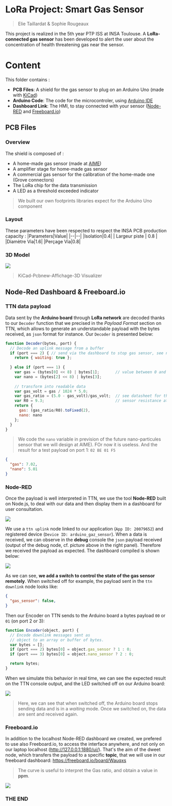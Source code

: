 
# LoRa Project: Smart Gas Sensor
> Elie Taillardat & Sophie Rougeaux

This project is realized in the 5th year PTP ISS at INSA Toulouse.
A **LoRa-connected gas sensor** has been developed to alert the user about the concentration of health threatening gas near the sensor.

# Content

This folder contains :
- **PCB Files**: A shield for the gas sensor to plug on an Arduino Uno (made with [KiCad](http://kicad-pcb.org/))
- **Arduino Code**: The code for the microcontroler, using [Arduino IDE](https://www.arduino.cc/en/Main/Software)
- **Dashboard Link**: The HMI, to stay connected with your sensor ([Node-RED](https://nodered.org/) and [Freeboard.io](https://freeboard.io/))


## PCB Files
### Overview
The shield is composed of :
- A home-made gas sensor (made at [AIME](https://www.aime-toulouse.fr/cmsms/index.php))
- A amplifier stage for home-made gas sensor
- A commercial gas sensor for the calibration of the home-made one (Grove connectors)
- The LoRa chip for the data transmission
- A LED as a threshold exceeded indicator

> We built our own footprints libraries expect for the Arduino Uno component

### Layout
These parameters have been respected to respect the INSA PCB production capacity :
|Parameters|Value|
|--|--|
|Isolation|0.4|
| Largeur piste | 0.8 |
|Diamètre Via|1.6|
|Perçage Via|0.8|

### 3D Model

![](./assets/3D.JPG)

> KiCad-Pcbnew-Affichage-3D Visualizer

## Node-Red Dashboard & Freeboard.io
### TTN data payload
Data sent by the **Arduino board** through **LoRa network** are decoded thanks to our ```Decoder``` function that we precised in the *Payload Format* section on TTN, which allows to generate an understandable payload with the bytes received, as ```json``` format for instance.
Our ```Decoder``` is presented below:
```javascript
function Decoder(bytes, port) {
  // Decode an uplink message from a buffer
  if (port === 2) { // send via the dashboard to stop gas sensor, see next chapter
    return { waiting: true };
    
  } else if (port === 1) {
    var gas = (bytes[0] << 8) | bytes[1];       // value between 0 and 1024
    var nano = (bytes[2] << 8) | bytes[3];
    
    // transform into readable data
    var gas_volt = gas / 1024 * 5.0;
    var gas_ratio = (5.0 - gas_volt)/gas_volt;  // see datasheet for the calculation
    var R0 = 9.3;                               // sensor resistance at 1000ppm LPG in the clean air
    return {
      gas: (gas_ratio/R0).toFixed(2),
      nano: nano
    };
  }
}
```
> We code the ```nano``` variable in prevision of the future nano-particules sensor that we will design at AIME). FOr now it is useless.
And the result for a test payload on port 1: ``` 02 BE 01 F5 ```
```json
{
  "gas": 7.02,
  "nano": 5.01
}
```

### Node-RED
Once the payload is well interpreted in TTN, we use the tool **Node-RED** built on Node.js, to deal with our data and then display them in a dashboard for user consultation.

![](./assets/node-red.png)

We use a ``` ttn uplink ``` node linked to our application (```App ID: 20079652```) and registered device (```Device ID: arduino_gaz_sensor```). When a data is received, we can observe in the **debug** console the ```json``` payload received (output of the debug node, cf. picture above in the right panel). Therefore we received the payload as expected.
The dashboard compiled is shown below:

![](./assets/dashboard.gif)

As we can see, **we add a switch to control the state of the gas sensor remotely**.
When switched off for example, the payload sent in the ```ttn downlink``` node looks like:
```json
{
  "gas_sensor": false,
}
```

Then our Encoder on TTN sends to the Arduino board a bytes payload ```00``` or ```01``` (on port 2 or 3):
```javascript
function Encoder(object, port) {
  // Encode downlink messages sent as
  // object to an array or buffer of bytes.
  var bytes = [];
  if (port === 2) bytes[0] = object.gas_sensor ? 1 : 0;
  if (port === 3) bytes[0] = object.nano_sensor ? 2 : 0;

  return bytes;
}
```

When we simulate this behavior in real time, we can see the expected result on the TTN console output, and the LED switched off on our Arduino board:

![](./assets/ttn.png)

> Here, we can see that when switched off, the Arduino board stops sending data and is in a *waiting* mode. Once we switched on, the data are sent and received again.

### Freeboard.io
In addition to the localhost Node-RED dashboard we created, we prefered to use also Freeboard.io, to access the interface anywhere, and not only on our laptop localhost (http://127.0.0.1:1880/ui/).
That's the aim of the dweet node, which transfers the payload to a specific **topic**, that we will use in our freeboard dashboard:
https://freeboard.io/board/Wauqxs

> The curve is useful to interpret the Gas ratio, and obtain a value in **ppm**.

![](./assets/freeboard.gif)

### THE END

